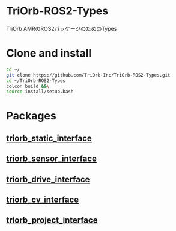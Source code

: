 # TriOrb-ROS2-Types
TriOrb AMRのROS2パッケージのためのTypes

# Clone and install
```bash
cd ~/
git clone https://github.com/TriOrb-Inc/TriOrb-ROS2-Types.git
cd ~/TriOrb-ROS2-Types
colcon build &&\
source install/setup.bash
```

# Packages
## [triorb_static_interface](./triorb_static_interface/README.md)
## [triorb_sensor_interface](./triorb_sensor_interface/README.md)
## [triorb_drive_interface](./triorb_drive_interface/README.md)
## [triorb_cv_interface](./triorb_cv_interface/README.md)
## [triorb_project_interface](./triorb_project_interface/README.md)
